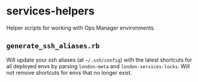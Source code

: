 # services-helpers

Helper scripts for working with Ops Manager environments.

## `generate_ssh_aliases.rb`

Will update your ssh aliases (at `~/.ssh/config`) with the latest shortcuts for all deployed envs by parsing `london-meta` and `london-services-locks`. Will not remove shortcuts for envs that no longer exist.
